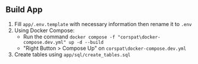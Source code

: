 ## Build App
1. Fill `app/.env.template` with necessary information then rename it to `.env`
2. Using Docker Compose:
   - Run the command `docker compose -f "corspat\docker-compose.dev.yml" up -d --build`
   - "Right Button > Compose Up" on `corspat\docker-compose.dev.yml`
3. Create tables using `app/sql/create_tables.sql`
